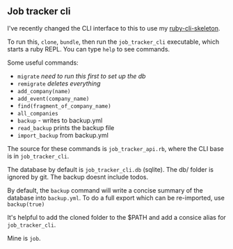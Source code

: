 ## Job tracker cli

I've recently changed the CLI interface to this to use my [ruby-cli-skeleton](http://github.com/maxpleaner/ruby-cli-skeleton).

To run this, `clone`, `bundle`, then run the `job_tracker_cli` executable, which starts
a ruby REPL. You can type `help` to see commands.

Some useful commands:
- `migrate` _need to run this first to set up the db_
- `remigrate` _deletes everything_
- `add_company(name)`
- `add_event(company_name)`
- `find(fragment_of_company_name)`
- `all_companies`
- `backup` - writes to backup.yml
- `read_backup` prints the backup file
- `import_backup` from backup.yml

The source for these commands is `job_tracker_api.rb`, where the CLI
base is in `job_tracker_cli`.

The database by default is `job_tracker_cli.db` (sqlite). The db/ folder is ignored by git.
The backup doesnt include todos.

By default, the `backup` command will write a concise summary of the database into
`backup.yml`. To do a full export which can be re-imported, use `backup(true)`

It's helpful to add the cloned folder to the $PATH and add a consice alias for `job_tracker_cli`.

Mine is `job`.
